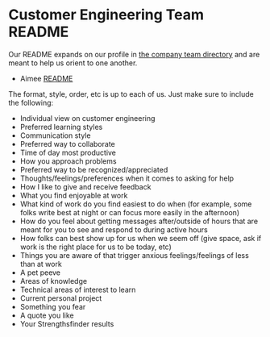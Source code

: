 # Customer Engineering Team README

Our README expands on our profile in [the company team directory](../company/team/index.md) and are meant to help us orient to one another.

- Aimee [README](aimee-readme.md)

The format, style, order, etc is up to each of us. Just make sure to include the following:

- Individual view on customer engineering
- Preferred learning styles
- Communication style
- Preferred way to collaborate
- Time of day most productive
- How you approach problems
- Preferred way to be recognized/appreciated
- Thoughts/feelings/preferences when it comes to asking for help
- How I like to give and receive feedback
- What you find enjoyable at work
- What kind of work do you find easiest to do when (for example, some folks write best at night or can focus more easily in the afternoon)
- How do you feel about getting messages after/outside of hours that are meant for you to see and respond to during active hours
- How folks can best show up for us when we seem off (give space, ask if work is the right place for us to be today, etc)
- Things you are aware of that trigger anxious feelings/feelings of less than at work
- A pet peeve
- Areas of knowledge
- Technical areas of interest to learn
- Current personal project
- Something you fear
- A quote you like
- Your Strengthsfinder results
